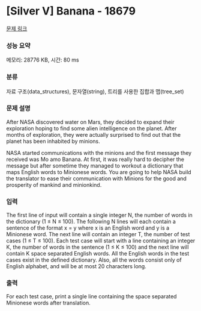 # [Silver V] Banana - 18679 

[문제 링크](https://www.acmicpc.net/problem/18679) 

### 성능 요약

메모리: 28776 KB, 시간: 80 ms

### 분류

자료 구조(data_structures), 문자열(string), 트리를 사용한 집합과 맵(tree_set)

### 문제 설명

<p>After NASA discovered water on Mars, they decided to expand their exploration hoping to find some alien intelligence on the planet. After months of exploration, they were actually surprised to find out that the planet has been inhabited by minions.</p>

<p>NASA started communications with the minions and the first message they received was Mo amo Banana. At first, it was really hard to decipher the message but after sometime they managed to workout a dictionary that maps English words to Minionese words. You are going to help NASA build the translator to ease their communication with Minions for the good and prosperity of mankind and minionkind.</p>

### 입력 

 <p>The first line of input will contain a single integer N, the number of words in the dictionary (1 ≤ N ≤ 100). The following N lines will each contain a sentence of the format x = y where x is an English word and y is a Minionese word. The next line will contain an integer T, the number of test cases (1 ≤ T ≤ 100). Each test case will start with a line containing an integer K, the number of words in the sentence (1 ≤ K ≤ 100) and the next line will contain K space separated English words. All the English words in the test cases exist in the defined dictionary. Also, all the words consist only of English alphabet, and will be at most 20 characters long.</p>

### 출력 

 <p>For each test case, print a single line containing the space separated Minionese words after translation.</p>


